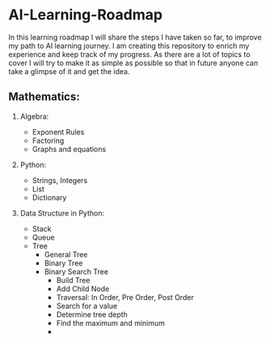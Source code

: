 # AI-Learning-Roadmap

In this learning roadmap I will share the steps I have taken so far, to improve my path to AI learning journey. I am creating this repository to enrich my experience and keep track of my progress. As there are a lot of topics to cover I will try to make it as simple as possible so that in future anyone can take a glimpse of it and get the idea.

## Mathematics:
1. Algebra:
   - Exponent Rules
   - Factoring
   - Graphs and equations
  
2. Python:
      - Strings, Integers
      - List
      - Dictionary
3. Data Structure in Python:
      - Stack
      - Queue
      - Tree
         * General Tree
         * Binary Tree
         * Binary Search Tree
            + Build Tree
            + Add Child Node
            + Traversal: In Order, Pre Order, Post Order
            + Search for a value
            + Determine tree depth
            + Find the maximum and minimum
            + 
